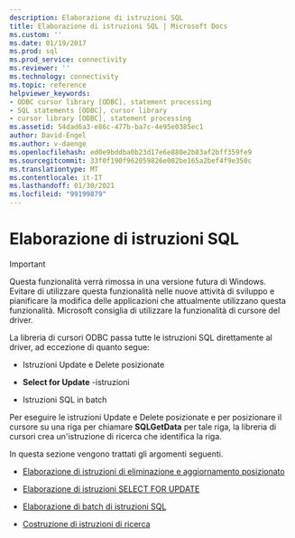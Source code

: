```yaml
---
description: Elaborazione di istruzioni SQL
title: Elaborazione di istruzioni SQL | Microsoft Docs
ms.custom: ''
ms.date: 01/19/2017
ms.prod: sql
ms.prod_service: connectivity
ms.reviewer: ''
ms.technology: connectivity
ms.topic: reference
helpviewer_keywords:
- ODBC cursor library [ODBC], statement processing
- SQL statements [ODBC], cursor library
- cursor library [ODBC], statement processing
ms.assetid: 54dad6a3-e86c-477b-ba7c-4e95e0385ec1
author: David-Engel
ms.author: v-daenge
ms.openlocfilehash: ed0e9bddba0b23d17e6e880e2b83af2bff359fe9
ms.sourcegitcommit: 33f0f190f962059826e002be165a2bef4f9e350c
ms.translationtype: MT
ms.contentlocale: it-IT
ms.lasthandoff: 01/30/2021
ms.locfileid: "99199879"
---
```

# <a name="processing-sql-statements"></a>Elaborazione di istruzioni SQL
> [!IMPORTANT]  
>  Questa funzionalità verrà rimossa in una versione futura di Windows. Evitare di utilizzare questa funzionalità nelle nuove attività di sviluppo e pianificare la modifica delle applicazioni che attualmente utilizzano questa funzionalità. Microsoft consiglia di utilizzare la funzionalità di cursore del driver.  
  
 La libreria di cursori ODBC passa tutte le istruzioni SQL direttamente al driver, ad eccezione di quanto segue:  
  
-   Istruzioni Update e Delete posizionate  
  
-   **Select for Update** -istruzioni  
  
-   Istruzioni SQL in batch  
  
 Per eseguire le istruzioni Update e Delete posizionate e per posizionare il cursore su una riga per chiamare **SQLGetData** per tale riga, la libreria di cursori crea un'istruzione di ricerca che identifica la riga.  
  
 In questa sezione vengono trattati gli argomenti seguenti.  
  
-   [Elaborazione di istruzioni di eliminazione e aggiornamento posizionato](../../../odbc/reference/appendixes/processing-positioned-update-and-delete-statements.md)  
  
-   [Elaborazione di istruzioni SELECT FOR UPDATE](../../../odbc/reference/appendixes/processing-select-for-update-statements.md)  
  
-   [Elaborazione di batch di istruzioni SQL](../../../odbc/reference/appendixes/processing-batches-of-sql-statements.md)  
  
-   [Costruzione di istruzioni di ricerca](../../../odbc/reference/appendixes/constructing-searched-statements.md)
